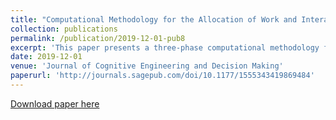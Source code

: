 ```yaml
---
title: "Computational Methodology for the Allocation of Work and Interaction in Human-Robot Teams"
collection: publications
permalink: /publication/2019-12-01-pub8
excerpt: 'This paper presents a three-phase computational methodology for making informed design decisions when determining the allocation of work and the interaction modes for human-robot teams. The methodology highlights the necessity to consider constraints and dependencies in the work and the work environment as a basis for team design, particularly those dependencies that arise within the dynamics of the team’s collective activities. These constraints and dependencies form natural clusters in the team’s work, which drive the team’s performance and behavior. The proposed methodology employs network visualization and computational simulation of work models to identify dependencies resulting from the interplay of taskwork distributed between teammates, teamwork, and the work environment. Results from these analyses provide insight into not only team efficiency and performance, but also quantified measures of required teamwork, communication, and physical interaction. The paper describes each phase of the methodology in detail and demonstrates each phase with a case study examining the allocation of work in a human-robot team for space operations.'
date: 2019-12-01
venue: 'Journal of Cognitive Engineering and Decision Making'
paperurl: 'http://journals.sagepub.com/doi/10.1177/1555343419869484'
---
```


<a href='http://journals.sagepub.com/doi/10.1177/1555343419869484'>Download paper here</a>
